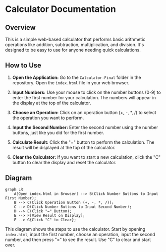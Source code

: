 # Calculator Documentation

## Overview

This is a simple web-based calculator that performs basic arithmetic operations like addition, subtraction, multiplication, and division. It's designed to be easy to use for anyone needing quick calculations.

## How to Use

1.  **Open the Application:** Go to the `Calculator-Final` folder in the repository. Open the `index.html` file in your web browser.

2.  **Input Numbers:** Use your mouse to click on the number buttons (0-9) to enter the first number for your calculation. The numbers will appear in the display at the top of the calculator.

3.  **Choose an Operation:** Click on an operation button (+, -, \*, /) to select the operation you want to perform.

4.  **Input the Second Number:** Enter the second number using the number buttons, just like you did for the first number.

5.  **Calculate Result:** Click the "=" button to perform the calculation. The result will be displayed at the top of the calculator.

6.  **Clear the Calculator:** If you want to start a new calculation, click the "C" button to clear the display and reset the calculator.

## Diagram

```mermaid
graph LR
    A[Open index.html in Browser] --> B(Click Number Buttons to Input First Number);
    B --> C(Click Operation Button (+, -, *, /));
    C --> D(Click Number Buttons to Input Second Number);
    D --> E(Click "=" Button);
    E --> F[View Result on Display];
    F --> G{Click "C" to Clear};
```

This diagram shows the steps to use the calculator. Start by opening `index.html`, input the first number, choose an operation, input the second number, and then press "=" to see the result. Use "C" to clear and start over.
